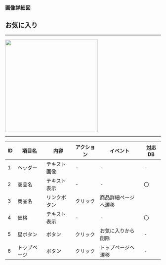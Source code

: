 ### 画像詳細図
## お気に入り
---
<img src="img/.png" width="300">

---
|ID|項目名|内容|アクション|イベント|対応DB|
|--|----|---|---------|--------|-----|
|1|ヘッダー|テキスト画像|-|-|-|
|2|商品名|テキスト表示|-|-|〇|
|3|商品名|リンクボタン|クリック|商品詳細ページへ遷移||
|4|価格|テキスト表示|-|-|〇|
|5|星ボタン|ボタン|クリック|お気に入りから削除|-|
|6|トップページ|ボタン|クリック|トップページへ遷移|-|

